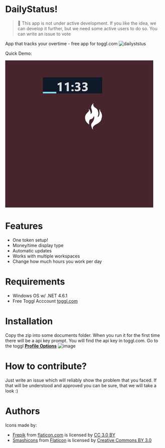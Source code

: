 # DailyStatus!
> 🚧 This app is not under active development. If you like the idea, we can develop it further, but we need some active users to do so. You can write an issue to vote

App that tracks your overtime - free app for toggl.com
![dailyststus](https://user-images.githubusercontent.com/9840635/70417914-8e048700-1a62-11ea-9a57-0e20db161b7f.png)

Quick Demo:

![](daily-status-demo.gif)

# Features 

- One token setup!
- Money/time display type
- Automatic updates
- Works with multiple workspaces
- Change how much hours you work per day
  
# Requirements 

- Windows OS w/ .NET 4.6.1
- Free Toggl Acccount [toggl.com](https://toggl.com/) 

# Installation
Copy the zip into some documents folder.
When you run it for the first time there will be a api key prompt. 
You will find the api key in toggl.com. Go to the toggl [**Profile Options**](https://toggl.com/app/profile) 
![image](https://user-images.githubusercontent.com/9840635/67794074-575b4a00-fa7c-11e9-8032-0c10ded38288.png)


# How to contribute?
Just write an issue which will reliably show the problem that you faced. If that will be understood and approved you can be sure, that we will take a look :)


# Authors
Icons made by:
- [Frepik](http://www.freepik.com) from [flaticon.com](https://www.flaticon.com) is licensed by [CC 3.0 BY](http://creativecommons.org/licenses/by/3.0/)
- [Smashicons](https://www.flaticon.com/authors/smashicons) from [Flaticon](https://www.flaticon.com/) is licensed by [Creative Commons BY 3.0](http://creativecommons.org/licenses/by/3.0/)  

